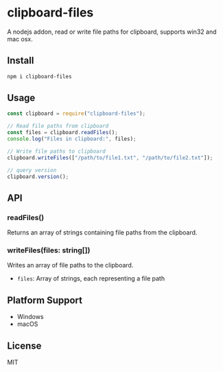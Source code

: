 # clipboard-files

A nodejs addon, read or write file paths for clipboard, supports win32 and mac osx.

## Install

```bash
npm i clipboard-files
```

## Usage

```js
const clipboard = require("clipboard-files");

// Read file paths from clipboard
const files = clipboard.readFiles();
console.log("Files in clipboard:", files);

// Write file paths to clipboard
clipboard.writeFiles(["/path/to/file1.txt", "/path/to/file2.txt"]);

// query version
clipboard.version();
```

## API

### readFiles()

Returns an array of strings containing file paths from the clipboard.

### writeFiles(files: string[])

Writes an array of file paths to the clipboard.

- `files`: Array of strings, each representing a file path

## Platform Support

- Windows
- macOS

## License

MIT
